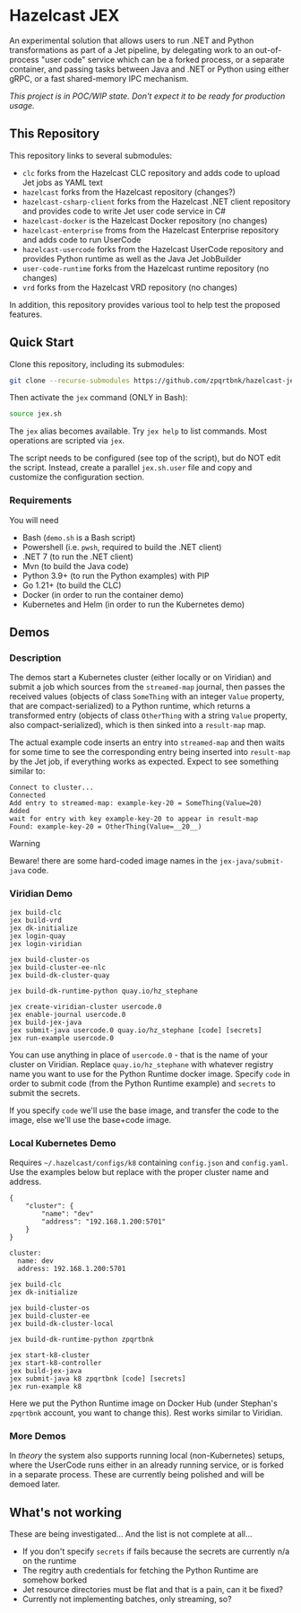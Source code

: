 
# Hazelcast JEX

An experimental solution that allows users to run .NET and Python transformations 
as part of a Jet pipeline, by delegating work to an out-of-process "user code" service
which can be a forked process, or a separate container, and passing tasks between Java
and .NET or Python using either gRPC, or a fast shared-memory IPC mechanism.

*This project is in POC/WIP state. Don't expect it to be ready for production usage.*

## This Repository

This repository links to several submodules:
* `clc` forks from the Hazelcast CLC repository and adds code to upload Jet jobs as YAML text
* `hazelcast` forks from the Hazelcast repository (changes?)
* `hazelcast-csharp-client` forks from the Hazelcast .NET client repository and provides code to write Jet user code service in C#
* `hazelcast-docker` is the Hazelcast Docker repository (no changes)
* `hazelcast-enterprise` froms from the Hazelcast Enterprise repository and adds code to run UserCode
* `hazelcast-usercode` forks from the Hazelcast UserCode repository and provides Python runtime as well as the Java Jet JobBuilder
* `user-code-runtime` forks from the Hazelcast runtime repository (no changes)
* `vrd` forks from the Hazelcast VRD repository (no changes)

In addition, this repository provides various tool to help test the proposed features.

## Quick Start

Clone this repository, including its submodules:
```sh
git clone --recurse-submodules https://github.com/zpqrtbnk/hazelcast-jex
```

Then activate the `jex` command (ONLY in Bash):
```sh
source jex.sh
```

The `jex` alias becomes available. Try `jex help` to list commands.
Most operations are scripted via `jex`.

The script needs to be configured (see top of the script), but do NOT edit the script.
Instead, create a parallel `jex.sh.user` file and copy and customize the configuration section.

### Requirements

You will need 
* Bash (`demo.sh` is a Bash script)
* Powershell (i.e. `pwsh`, required to build the .NET client)
* .NET 7 (to run the .NET client)
* Mvn (to build the Java code)
* Python 3.9+ (to run the Python examples) with PIP
* Go 1.21+ (to build the CLC)
* Docker (in order to run the container demo)
* Kubernetes and Helm (in order to run the Kubernetes demo)


## Demos

### Description

The demos start a Kubernetes cluster (either locally or on Viridian) and submit a job which sources from the `streamed-map` journal,
then passes the received values (objects of class `SomeThing` with an integer `Value` property, that are compact-serialized) to
a Python runtime, which returns a transformed entry (objects of class `OtherThing` with a string `Value` property, also compact-serialized),
which is then sinked into a `result-map` map.

The actual example code inserts an entry into `streamed-map` and then waits for some time to see the corresponding entry
being inserted into `result-map` by the Jet job, if everything works as expected. Expect to see something similar to:

```text
Connect to cluster...
Connected
Add entry to streamed-map: example-key-20 = SomeThing(Value=20)
Added
wait for entry with key example-key-20 to appear in result-map
Found: example-key-20 = OtherThing(Value=__20__)
```

>[!WARNING]
>Beware! there are some hard-coded image names in the `jex-java/submit-java` code.

### Viridian Demo

```
jex build-clc
jex build-vrd
jex dk-initialize
jex login-quay
jex login-viridian

jex build-cluster-os
jex build-cluster-ee-nlc
jex build-dk-cluster-quay

jex build-dk-runtime-python quay.io/hz_stephane

jex create-viridian-cluster usercode.0
jex enable-journal usercode.0
jex build-jex-java
jex submit-java usercode.0 quay.io/hz_stephane [code] [secrets]
jex run-example usercode.0
```

You can use anything in place of `usercode.0` - that is the name of your cluster on Viridian. Replace `quay.io/hz_stephane` with whatever registry name you want to use for the Python Runtime docker image. Specify `code` in order to submit code (from the Python Runtime example) and `secrets` to submit the secrets.

If you specify `code` we'll use the base image, and transfer the code to the image, else we'll use the base+code image.

### Local Kubernetes Demo

Requires `~/.hazelcast/configs/k8` containing `config.json` and `config.yaml`.
Use the examples below but replace with the proper cluster name and address.

```
{
    "cluster": {
        "name": "dev"
        "address": "192.168.1.200:5701"
    }
}
```

```
cluster:
  name: dev
  address: 192.168.1.200:5701
```

```
jex build-clc
jex dk-initialize

jex build-cluster-os
jex build-cluster-ee
jex build-dk-cluster-local

jex build-dk-runtime-python zpqrtbnk 

jex start-k8-cluster
jex start-k8-controller
jex build-jex-java
jex submit-java k8 zpqrtbnk [code] [secrets]
jex run-example k8
```

Here we put the Python Runtime image on Docker Hub (under Stephan's `zpqrtbnk` account, you want to change this).
Rest works similar to Viridian.

### More Demos

In _theory_ the system also supports running local (non-Kubernetes) setups,
where the UserCode runs either in an already running service,
or is forked in a separate process.
These are currently being polished and will be demoed later.


## What's not working

These are being investigated... And the list is not complete at all...

* If you don't specify `secrets` if fails because the secrets are currently n/a on the runtime
* The regitry auth credentials for fetching the Python Runtime are somehow borked
* Jet resource directories must be flat and that is a pain, can it be fixed?
* Currently not implementing batches, only streaming, so?

